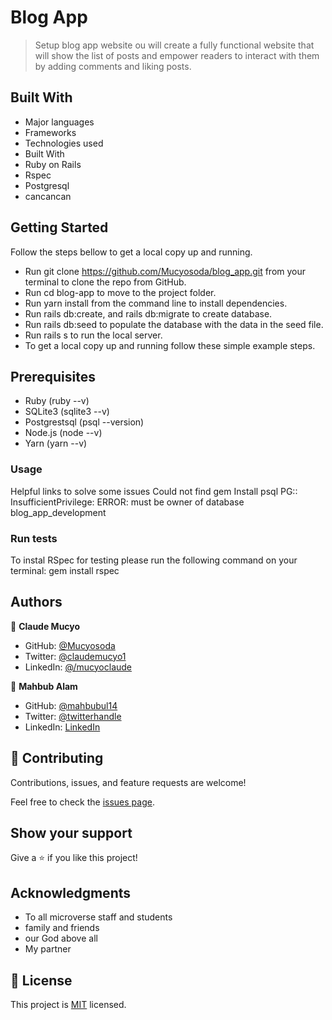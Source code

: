 # Blog App

> Setup blog app website ou will create a fully functional website that will show the list of posts and empower readers to interact with them by adding comments and liking posts.

## Built With

- Major languages
- Frameworks
- Technologies used
- Built With
- Ruby on Rails
- Rspec
- Postgresql
- cancancan


## Getting Started

Follow the steps bellow to get a local copy up and running.

- Run git clone https://github.com/Mucyosoda/blog_app.git from your terminal to clone the repo from GitHub.
- Run cd blog-app to move to the project folder.
- Run yarn install from the command line to install dependencies.
- Run rails db:create, and rails db:migrate to create database.
- Run rails db:seed to populate the database with the data in the seed file.
- Run rails s to run the local server.
- To get a local copy up and running follow these simple example steps.

## Prerequisites

- Ruby (ruby --v)
- SQLite3 (sqlite3 --v)
- Postgrestsql (psql --version)
- Node.js (node --v)
- Yarn (yarn --v)

### Usage

Helpful links to solve some issues
Could not find gem
Install psql
PG:: InsufficientPrivilege: ERROR: must be owner of database blog_app_development

### Run tests

To instal RSpec for testing please run the following command on your terminal:
gem install rspec

## Authors

👤 **Claude Mucyo**

- GitHub: [@Mucyosoda](https://github.com/Mucyosoda)
- Twitter: [@claudemucyo1](https://twitter.com/claudemucyo1)
- LinkedIn: [@/mucyoclaude](linkedin.com/in/mucyoclaude)

👤 **Mahbub Alam**
- GitHub: [@mahbubul14](https://github.com/mahbubul14)
- Twitter: [@twitterhandle](https://twitter.com/mahbubul_14)
- LinkedIn: [LinkedIn](https://www.linkedin.com/in/mahbubul14/)

## 🤝 Contributing

Contributions, issues, and feature requests are welcome!

Feel free to check the [issues page](https://github.com/Mucyosoda/blog_app/issues).

## Show your support

Give a ⭐️ if you like this project!

## Acknowledgments

- To all microverse staff and students
- family and friends
- our God above all
- My partner

## 📝 License

This project is [MIT](./MIT.md) licensed.

